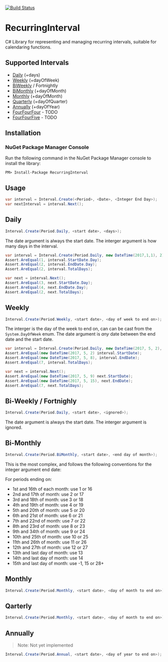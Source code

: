 [![Build Status](https://www.myget.org/BuildSource/Badge/ribbles?identifier=5ce5511b-c4a4-4be0-b4e9-910d7e3df36b)](https://www.myget.org/feed/ribbles/package/nuget/RecurringInterval)

# RecurringInterval
C# Library for representing and managing recurring intervals, suitable for calendaring functions.

## Supported Intervals

* [Daily](#daily) (+days)
* [Weekly](#weekly) (+dayOfWeek)
* [BiWeekly](#biweekly) / Fortnightly
* [BiMonthly](#bimonthly) (+dayOfMonth)
* [Monthly](#monthly) (+dayOfMonth)
* [Quarterly](#quarterly) (+dayOfQuarter)
* [Annually](#annually) (+dayOfYear)
* [FourFourFour](https://en.wikipedia.org/wiki/4%E2%80%934%E2%80%935_calendar) - TODO
* [FourFourFive](https://en.wikipedia.org/wiki/4%E2%80%934%E2%80%935_calendar) - TODO

## Installation

### NuGet Package Manager Console

Run the following command in the NuGet Package Manager console to install the library:

````
PM> Install-Package RecurringInterval
````

## Usage

```csharp
var interval = Interval.Create(<Period>, <Date>, <Integer End Day>);
var nextInterval = interval.Next();
```

## Daily 

```csharp
Interval.Create(Period.Daily, <start date>, <days>);
```

The date argument is always the start date. The interger argument is how many days in the interval.

```csharp
var interval = Interval.Create(Period.Daily, new DateTime(2017,1,1), 2); //Interval has 2 days
Assert.AreEqual(1, interval.StartDate.Day);
Assert.AreEqual(2, interval.EndDate.Day);
Assert.AreEqual(2, interval.TotalDays);

var next = interval.Next();
Assert.AreEqual(3, next.StartDate.Day);
Assert.AreEqual(4, next.EndDate.Day);
Assert.AreEqual(2, next.TotalDays);
```

## Weekly 

```csharp
Interval.Create(Period.Weekly, <start date>, <day of week to end on>);
```

The interger is the day of the week to end on, can can be cast from the `System.DayOfWeek` enum. The date argument is *any* date between the end date and the start date. 

```csharp
var interval = Interval.Create(Period.Daily, new DateTime(2017, 5, 2), (int)DayOfWeek.Monday /* 2 */);
Assert.AreEqual(new DateTime(2017, 5, 2) interval.StartDate);
Assert.AreEqual(new DateTime(2017, 5, 8), interval.EndDate);
Assert.AreEqual(7, interval.TotalDays);

var next = interval.Next();
Assert.AreEqual(new DateTime(2017, 5, 9) next.StartDate);
Assert.AreEqual(new DateTime(2017, 5, 15), next.EndDate);
Assert.AreEqual(7, next.TotalDays);
```

## Bi-Weekly / Fortnighly

```csharp
Interval.Create(Period.Daily, <start date>, <ignored>);
```

The date argument is always the start date. The interger argument is ignored.

## Bi-Monthly

```csharp
Interval.Create(Period.BiMonthly, <start date>, <end day of month>);
```

This is the most complex, and follows the following conventions for the integer argument end date:

For periods ending on:
* 1st and 16th of each month: use 1 or 16
* 2nd and 17th of month: use 2 or 17
* 3rd and 18th of month: use 3 or 18
* 4th and 19th of month: use 4 or 19
* 5th and 20th of month: use 5 or 20
* 6th and 21st of month: use 6 or 21
* 7th and 22nd of month: use 7 or 22
* 8th and 23rd of month: use 8 or 23
* 9th and 34th of month: use 9 or 24
* 10th and 25th of month: use 10 or 25
* 11th and 26th of month: use 11 or 26
* 12th and 27th of month: use 12 or 27
* 13th and last day of month: use 13
* 14th and last day of month: use 14
* 15th and last day of month: use -1, 15 or 28+

## Monthly

```csharp
Interval.Create(Period.Monthly, <start date>, <day of month to end on>);
```

## Qarterly

```csharp
Interval.Create(Period.Monthly, <start date>, <day of month to end on>);
```

## Annually

> Note: Not yet implemented

```csharp
Interval.Create(Period.Annual, <start date>, <day of year to end on>);
```

